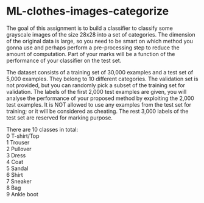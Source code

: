 # ML-clothes-images-categorize
The goal of this assignment is to build a classifier to classify some grayscale images of the size 28x28 into a set of categories. The dimension of the original data is large, so you need to be smart on which method you gonna use and perhaps perform a pre-processing step to reduce the amount of computation. Part of your marks will be a function of the performance of your classifier on the test set.<br />

The dataset consists of a training set of 30,000 examples and a test set of 5,000 examples. They belong to 10 different categories. The validation set is not provided, but you can randomly pick a subset of the training set for validation. The labels of the first 2,000 test examples are given, you will analyse the performance of your proposed method by exploiting the 2,000 test examples. It is NOT allowed to use any examples from the test set for training; or it will be considered as cheating. The rest 3,000 labels of the test set are reserved for marking purpose.<br />

There are 10 classes in total:<br />
0 T-shirt/Top<br />
1 Trouser<br />
2 Pullover<br />
3 Dress<br />
4 Coat<br />
5 Sandal<br />
6 Shirt<br />
7 Sneaker<br />
8 Bag<br />
9 Ankle boot <br />
